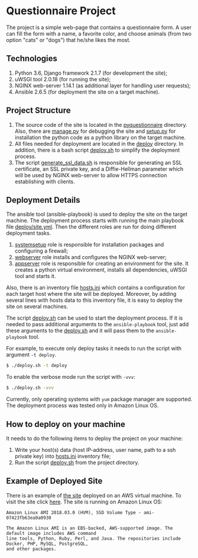 # Questionnaire Project

The project is a simple web-page that contains a questionnaire form. A user can fill the form with a name, a favorite color, and choose animals (from two option "cats" or "dogs") that he/she likes the most.

## Technologies
1. Python 3.6, Django framework 2.1.7 (for development the site);
1. uWSGI tool 2.0.18 (for running the site);
1. NGINX web-server 1.14.1 (as additional layer for handling user requests);
1. Ansible 2.6.5 (for deployment the site on a target machine).


## Project Structure
1. The source code of the site is located in the [pyquestionnaire](./pyquestionnaire) directory. Also, there are [manage.py](./manage.py) for debugging the site and [setup.py](./setup.py) for installation the python code as a python library on the target machine.
1. All files needed for deployment are located in the [deploy](./deploy) directory. In addition, there is a bash script [deploy.sh](./deploy.sh) to simplify the deployment process.
1. The script [generate_ssl_data.sh](./generate_ssl_data.sh) is responsible for generating an SSL certificate, an SSL private key, and a Diffie-Hellman parameter which will be used by NGINX web-server to allow HTTPS connection establishing with clients.

## Deployment Details
The ansible tool (ansible-playbook) is used to deploy the site on the target machine. The deployment process starts with running the main playbook file [deploy/site.yml](./deploy/site.yml). Then the different roles are run for doing different deployment tasks.
1. [systemsetup](./deploy/roles/systemsetup) role is responsible for installation packages and configuring a firewall;
1. [webserver](./deploy/roles/webserver) role installs and configures the NGINX web-server;
1. [appserver](./deploy/roles/appserver) role is responsible for creating an environment for the site. It creates a python virtual environment, installs all dependencies, uWSGI tool and starts it.

Also, there is an inventory file [hosts.ini](./deploy/inventories/hosts.ini) which contains a configuration for each target host where the site will be deployed. Moreover, by adding several lines with hosts data to this inventory file, it is easy to deploy the site on several machines.

The script [deploy.sh](./deploy.sh) can be used to start the deployment process.
If it is needed to pass additional arguments to the `ansible-playbook` tool, just add these arguments to the [deploy.sh](./deploy.sh) and it will pass them to the `ansible-playbook` tool.

For example, to execute only deploy tasks it needs to run the script with argument `-t deploy`.
```bash
$ ./deploy.sh -t deploy
```
To enable the verbose mode run the script with `-vvv`:
```bash
$ ./deploy.sh -vvv
```

Currently, only operating systems with `yum` package manager are supported. The deployment process was tested only in Amazon Linux OS.

## How to deploy on your machine
It needs to do the following items to deploy the project on your machine:
1. Write your host(s) data (host IP-address, user name, path to a ssh private key) into [hosts.ini](./deploy/inventories/hosts.ini) inventory file;
2. Run the script [deploy.sh](./deploy.sh) from the project directory.

## Example of Deployed Site
There is an example of [the site](https://35.183.98.26/) deployed on an AWS virtual machine.
To visit the site click [here](https://35.183.98.26/).
The site is running on Amazon Linux OS:
```
Amazon Linux AMI 2018.03.0 (HVM), SSD Volume Type - ami-07423fb63ea0a0930

The Amazon Linux AMI is an EBS-backed, AWS-supported image. The default image includes AWS command
line tools, Python, Ruby, Perl, and Java. The repositories include Docker, PHP, MySQL, PostgreSQL,
and other packages.
````

